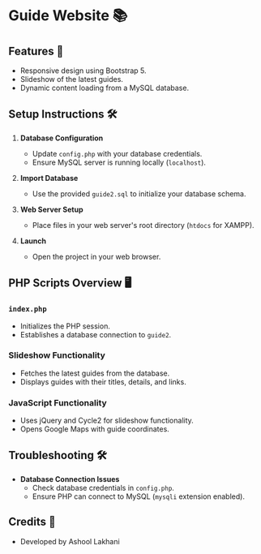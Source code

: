 # Guide Website 📚

## Features 🌟

- Responsive design using Bootstrap 5.
- Slideshow of the latest guides.
- Dynamic content loading from a MySQL database.

## Setup Instructions 🛠️

1. **Database Configuration**
   - Update `config.php` with your database credentials.
   - Ensure MySQL server is running locally (`localhost`).

2. **Import Database**
   - Use the provided `guide2.sql` to initialize your database schema.

3. **Web Server Setup**
   - Place files in your web server's root directory (`htdocs` for XAMPP).

4. **Launch**
   - Open the project in your web browser.

## PHP Scripts Overview 🖥️

### `index.php`

- Initializes the PHP session.
- Establishes a database connection to `guide2`.

### Slideshow Functionality

- Fetches the latest guides from the database.
- Displays guides with their titles, details, and links.

### JavaScript Functionality

- Uses jQuery and Cycle2 for slideshow functionality.
- Opens Google Maps with guide coordinates.

## Troubleshooting 🛠️

- **Database Connection Issues**
  - Check database credentials in `config.php`.
  - Ensure PHP can connect to MySQL (`mysqli` extension enabled).

## Credits 🙌

- Developed by Ashool Lakhani
